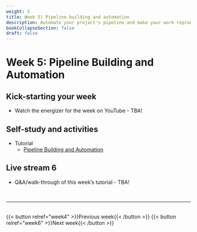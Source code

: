 ```yaml
---
weight: 5
title: Week 5) Pipeline building and automation
description: Automate your project's pipeline and make your work reproducible.
bookCollapseSection: false
draft: false
---
```


# Week 5: Pipeline Building and Automation

## Kick-starting your week
- Watch the energizer for the week on YouTube - TBA!

<!--- Watch [the energizer for the week](https://youtu.be/PdWZ1s8XXiU) on YouTube!
-->

## Self-study and activities
- Tutorial
  - [Pipeline Building and Automation](docs/tutorials/make-tutorial)


## Live stream 6
- Q&A/walk-through of this week’s tutorial - TBA!

<!--
- Q&A on "Pipeline Building and Automation" (Tutorial & Data Challenge 3)
  - Re-watch the [opening/introduction of the Q&A](https://youtu.be/YlaprvGiIA0)
  - Re-watch [the primer on automating data workflows](https://youtu.be/xyoMOO842EU)
  - Re-watch [practicing with `make` (Tilburg Science Hub)](https://youtu.be/_1BDJsDVYoA)
  - Re-watch [the Q&A session, last 45 minutes of the class](https://youtu.be/56yARyR1p1E)
-->


<br>

---
<br>
{{< button relref="week4" >}}Previous week{{< /button >}}
{{< button relref="week6" >}}Next week{{< /button >}}

